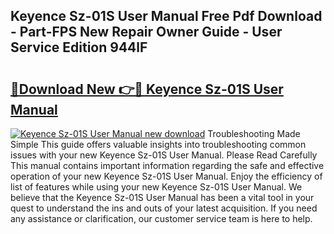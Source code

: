## Keyence Sz-01S User Manual Free Pdf Download - Part-FPS New Repair Owner Guide - User Service Edition 944lF

# <h2><a href="http://bc20332.oget.top/?id=Keyence+Sz-01S+User+Manual">🔗Download New 👉🔴 Keyence Sz-01S User Manual</a></h2>

[![Keyence Sz-01S User Manual new download](https://i.imgur.com/5g1atiW.png)](http://bc20332.oget.top/?id=Keyence+Sz-01S+User+Manual)
Troubleshooting Made Simple This guide offers valuable insights into troubleshooting common issues with your new Keyence Sz-01S User Manual. Please Read Carefully This manual contains important information regarding the safe and effective operation of your new Keyence Sz-01S User Manual. Enjoy the efficiency of list of features while using your new Keyence Sz-01S User Manual. We believe that the Keyence Sz-01S User Manual has been a vital tool in your quest to understand the ins and outs of your latest acquisition. If you need any assistance or clarification, our customer service team is here to help.

